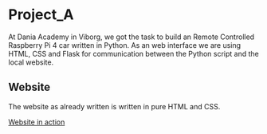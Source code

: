 # Project_A

At Dania Academy in Viborg, we got the task to build an Remote Controlled Raspberry Pi 4 car written in Python. As an web interface we are using HTML, CSS and Flask for communication between the Python script and the local website.


## Website
The website as already written is written in pure HTML and CSS.

[Website in action](https://user-images.githubusercontent.com/51079728/201973099-726a3812-b655-4f70-8f2e-36f3c03b7a38.mp4)
